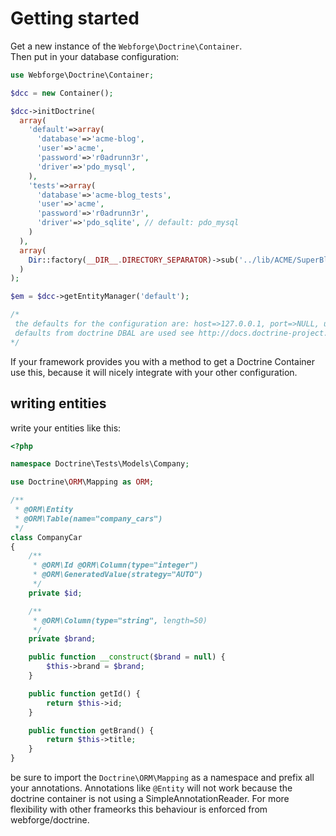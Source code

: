 # Getting started

Get a new instance of the `Webforge\Doctrine\Container`.  
Then put in your database configuration:

```php
use Webforge\Doctrine\Container;

$dcc = new Container();

$dcc->initDoctrine(
  array(
    'default'=>array(
      'database'=>'acme-blog',
      'user'=>'acme',
      'password'=>'r0adrunn3r',
      'driver'=>'pdo_mysql',
    ),
    'tests'=>array(
      'database'=>'acme-blog_tests',
      'user'=>'acme',
      'password'=>'r0adrunn3r',
      'driver'=>'pdo_sqlite', // default: pdo_mysql
    )
  ),
  array(
    Dir::factory(__DIR__.DIRECTORY_SEPARATOR)->sub('../lib/ACME/SuperBlog/Entities/')->resolvePath()
  )
);

$em = $dcc->getEntityManager('default');

/*
 the defaults for the configuration are: host=>127.0.0.1, port=>NULL, unix_socket=>NULL, charset="utf8"
 defaults from doctrine DBAL are used see http://docs.doctrine-project.org/projects/doctrine-dbal/en/latest/reference/configuration.html
*/
```

If your framework provides you with a method to get a Doctrine Container use this, because it will nicely integrate with your other configuration.

## writing entities

write your entities like this:

```php
<?php

namespace Doctrine\Tests\Models\Company;

use Doctrine\ORM\Mapping as ORM;

/**
 * @ORM\Entity
 * @ORM\Table(name="company_cars")
 */
class CompanyCar
{
    /**
     * @ORM\Id @ORM\Column(type="integer")
     * @ORM\GeneratedValue(strategy="AUTO")
     */
    private $id;

    /**
     * @ORM\Column(type="string", length=50)
     */
    private $brand;

    public function __construct($brand = null) {
        $this->brand = $brand;
    }

    public function getId() {
        return $this->id;
    }

    public function getBrand() {
        return $this->title;
    }
}
```

be sure to import the `Doctrine\ORM\Mapping` as a namespace and prefix all your annotations. Annotations like `@Entity` will not work because the doctrine container is not using a SimpleAnnotationReader. For more flexibility with other frameorks this behaviour is enforced from webforge/doctrine.
